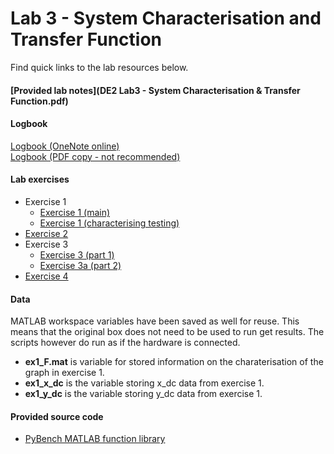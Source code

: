 # Lab 3 - System Characterisation and Transfer Function

Find quick links to the lab resources below.

#### [Provided lab notes](DE2 Lab3 - System Characterisation & Transfer Function.pdf)

#### Logbook
[Logbook (OneNote online)](https://imperiallondon-my.sharepoint.com/personal/bsg115_ic_ac_uk/Documents/DE%20Electronics%20Logbook/?web=1)  
[Logbook (PDF copy - not recommended)](onenote_logbook.pdf)

#### Lab exercises
- Exercise 1
  - [Exercise 1 (main)](ex1.m)
  - [Exercise 1 (characterising testing)](ex1a.m)
- [Exercise 2](ex2.m)
- Exercise 3
  - [Exercise 3 (part 1)](ex3.m) 
  - [Exercise 3a (part 2)](ex3a.m)
- [Exercise 4](ex4.m)

#### Data
MATLAB workspace variables have been saved as well for reuse. This means that the original box does not need to be used to run get results. The scripts however do run as if the hardware is connected.
- __ex1_F.mat__ is variable for stored information on the charaterisation of the graph in exercise 1.
- __ex1_x_dc__ is the variable storing x_dc data from exercise 1.
- __ex1_y_dc__ is the variable storing y_dc data from exercise 1.

#### Provided source code
- [PyBench MATLAB function library](PyBench.m)
